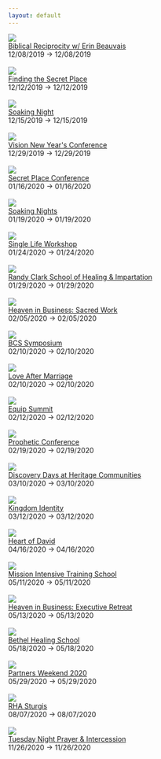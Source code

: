```yaml
---
layout: default
---
```


<div class='event-row'><div class='event column'><a target='_blank' href='http://www.freshfireusa.com/events/view/1034-Biblical-Reciprocity-w-Erin-Beauvais'><img src='http://app.everlightcms.com/assets/49/images/IMG_8769.JPG'></a><br><a target='_blank' href='http://www.freshfireusa.com/events/view/1034-Biblical-Reciprocity-w-Erin-Beauvais'>Biblical Reciprocity w/ Erin Beauvais</a><br>12/08/2019 -> 12/08/2019<br><br></div><div class='event column'><a target='_blank' href='http://www.freshfireusa.com/events/view/1031-Finding-the-Secret-Place'><img src='http://app.everlightcms.com/assets/49/images/tbr.png'></a><br><a target='_blank' href='http://www.freshfireusa.com/events/view/1031-Finding-the-Secret-Place'>Finding the Secret Place</a><br>12/12/2019 -> 12/12/2019<br><br></div></div><div class='event-row'><div class='event column'><a target='_blank' href='http://www.freshfireusa.com/events/view/1033-Soaking-Night'><img src='http://app.everlightcms.com/assets/49/images/12.15_.19_.png'></a><br><a target='_blank' href='http://www.freshfireusa.com/events/view/1033-Soaking-Night'>Soaking Night</a><br>12/15/2019 -> 12/15/2019<br><br></div><div class='event column'><a target='_blank' href='https://mstarevents.com/vision2019'><img src='https://www.morningstarministries.org/sites/prod.morningstarministries.org/files/event-images/Vision%20Square.jpg'></a><br><a target='_blank' href='https://mstarevents.com/vision2019'>Vision New Year's Conference</a><br>12/29/2019 -> 12/29/2019<br><br></div></div><div class='event-row'><div class='event column'><a target='_blank' href='http://www.freshfireusa.com/events/view/921-Secret-Place-Conference'><img src='/prophetic-events/assets/img/no_image.gif'></a><br><a target='_blank' href='http://www.freshfireusa.com/events/view/921-Secret-Place-Conference'>Secret Place Conference</a><br>01/16/2020 -> 01/16/2020<br><br></div><div class='event column'><a target='_blank' href='http://www.freshfireusa.com/events/view/1030-Soaking-Nights'><img src='http://app.everlightcms.com/assets/49/images/10.13_.19_1_.png'></a><br><a target='_blank' href='http://www.freshfireusa.com/events/view/1030-Soaking-Nights'>Soaking Nights</a><br>01/19/2020 -> 01/19/2020<br><br></div></div><div class='event-row'><div class='event column'><a target='_blank' href='https://www.bethel.com/events/slwjan2020/'><img src='"https://www.bethel.com/content/uploads/2019/11/SingleLifeWorskhop-Thumbnail1-599x439.jpg"'></a><br><a target='_blank' href='https://www.bethel.com/events/slwjan2020/'>Single Life Workshop</a><br>01/24/2020 -> 01/24/2020<br><br></div><div class='event column'><a target='_blank' href='https://www.bethel.com/events/randyclark2020/'><img src='"https://www.bethel.com/content/uploads/2019/10/2019-RandyClarkHealingSchool-BethelcomThumb-600x440-599x439.jpg"'></a><br><a target='_blank' href='https://www.bethel.com/events/randyclark2020/'>Randy Clark School of Healing & Impartation</a><br>01/29/2020 -> 01/29/2020<br><br></div></div><div class='event-row'><div class='event column'><a target='_blank' href='https://www.bethel.com/events/sacredwork/'><img src='"https://www.bethel.com/content/uploads/2019/10/SacredWork2020-thumb-599x439.jpg"'></a><br><a target='_blank' href='https://www.bethel.com/events/sacredwork/'>Heaven in Business: Sacred Work</a><br>02/05/2020 -> 02/05/2020<br><br></div><div class='event column'><a target='_blank' href='https://www.bethel.com/events/symposium/'><img src='"https://www.bethel.com/content/uploads/2019/10/BCSthumb-599x599.jpg"'></a><br><a target='_blank' href='https://www.bethel.com/events/symposium/'>BCS Symposium</a><br>02/10/2020 -> 02/10/2020<br><br></div></div><div class='event-row'><div class='event column'><a target='_blank' href='https://www.bethel.com/events/lamfeb/'><img src='"https://www.bethel.com/content/uploads/2019/12/LoveAfterMarriage2019-eventthumbnail-599x439.jpg"'></a><br><a target='_blank' href='https://www.bethel.com/events/lamfeb/'>Love After Marriage</a><br>02/10/2020 -> 02/10/2020<br><br></div><div class='event column'><a target='_blank' href='https://www.bethel.com/events/equipsummit/'><img src='"https://www.bethel.com/content/uploads/2019/10/EquipSummit2020thumb-599x439.jpg"'></a><br><a target='_blank' href='https://www.bethel.com/events/equipsummit/'>Equip Summit</a><br>02/12/2020 -> 02/12/2020<br><br></div></div><div class='event-row'><div class='event column'><a target='_blank' href='https://www.bethel.com/events/prophetic/'><img src='"https://www.bethel.com/content/uploads/2019/09/2020-PropheticConference-EventThumbnail-1-599x439.jpg"'></a><br><a target='_blank' href='https://www.bethel.com/events/prophetic/'>Prophetic Conference</a><br>02/19/2020 -> 02/19/2020<br><br></div><div class='event column'><a target='_blank' href='https://www.heritagecommunities.org/'><img src='https://www.morningstarministries.org/sites/prod.morningstarministries.org/files/event-images/Discovery%20Weekend%202019%20600x%20600.jpg'></a><br><a target='_blank' href='https://www.heritagecommunities.org/'>Discovery Days at Heritage Communities</a><br>03/10/2020 -> 03/10/2020<br><br></div></div><div class='event-row'><div class='event column'><a target='_blank' href='https://mstarevents.com/50plus'><img src='https://www.morningstarministries.org/sites/prod.morningstarministries.org/files/event-images/5020%20SM%20Square.jpg'></a><br><a target='_blank' href='https://mstarevents.com/50plus'>Kingdom Identity</a><br>03/12/2020 -> 03/12/2020<br><br></div><div class='event column'><a target='_blank' href='https://mstarevents.com/heartofdavid'><img src='https://www.morningstarministries.org/sites/prod.morningstarministries.org/files/event-images/HOD%20SM%20Square.jpg'></a><br><a target='_blank' href='https://mstarevents.com/heartofdavid'>Heart of David</a><br>04/16/2020 -> 04/16/2020<br><br></div></div><div class='event-row'><div class='event column'><a target='_blank' href='https://www.bethel.com/events/mission-intensive-training-school-2/'><img src='"https://www.bethel.com/content/uploads/2019/09/2019-MissionsIntensiveTraining-BethelEventThumb-600x440-599x439.jpg"'></a><br><a target='_blank' href='https://www.bethel.com/events/mission-intensive-training-school-2/'>Mission Intensive Training School</a><br>05/11/2020 -> 05/11/2020<br><br></div><div class='event column'><a target='_blank' href='https://www.bethel.com/events/hibspringretreat/'><img src='"https://www.bethel.com/content/uploads/2019/11/Executive-Retreat-Spring-2020-thumb-599x439.jpg"'></a><br><a target='_blank' href='https://www.bethel.com/events/hibspringretreat/'>Heaven in Business: Executive Retreat</a><br>05/13/2020 -> 05/13/2020<br><br></div></div><div class='event-row'><div class='event column'><a target='_blank' href='https://www.bethel.com/events/bethelhealingschool/'><img src='"https://www.bethel.com/content/uploads/2019/12/BethelHealingSchool2020-thumb-599x439.jpg"'></a><br><a target='_blank' href='https://www.bethel.com/events/bethelhealingschool/'>Bethel Healing School</a><br>05/18/2020 -> 05/18/2020<br><br></div><div class='event column'><a target='_blank' href='https://mstarevents.com/pw20'><img src='https://www.morningstarministries.org/sites/prod.morningstarministries.org/files/event-images/Partner%202020%20eBlast%20600x%20600.jpg'></a><br><a target='_blank' href='https://mstarevents.com/pw20'>Partners Weekend 2020</a><br>05/29/2020 -> 05/29/2020<br><br></div></div><div class='event-row'><div class='event column'><a target='_blank' href='http://www.freshfireusa.com/events/view/1022-RHA-Sturgis'><img src='http://app.everlightcms.com/assets/49/images/sturgis_.jpg'></a><br><a target='_blank' href='http://www.freshfireusa.com/events/view/1022-RHA-Sturgis'>RHA Sturgis</a><br>08/07/2020 -> 08/07/2020<br><br></div><div class='event column'><a target='_blank' href='http://www.freshfireusa.com/events/view/1032-Tuesday-Night-Prayer-Intercession'><img src='http://app.everlightcms.com/assets/49/images/prayer_service_wide_t.jpg'></a><br><a target='_blank' href='http://www.freshfireusa.com/events/view/1032-Tuesday-Night-Prayer-Intercession'>Tuesday Night Prayer & Intercession</a><br>11/26/2020 -> 11/26/2020<br><br></div></div>